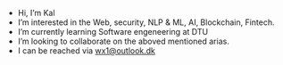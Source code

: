 - Hi, I’m Kal
-  I’m interested in the Web, security, NLP & ML, AI, Blockchain, Fintech.
-  I’m currently learning Software engeneering at DTU
-  I’m looking to collaborate on the aboved mentioned arias.
-  I can be reached via wx1@outlook.dk


<!---
max-dtu/max-dtu is a ✨ special ✨ repository because its `README.md` (this file) appears on your GitHub profile.
You can click the Preview link to take a look at your changes.
--->
